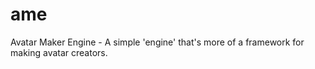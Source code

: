 # ame
Avatar Maker Engine - A simple 'engine' that's more of a framework for making avatar creators.
